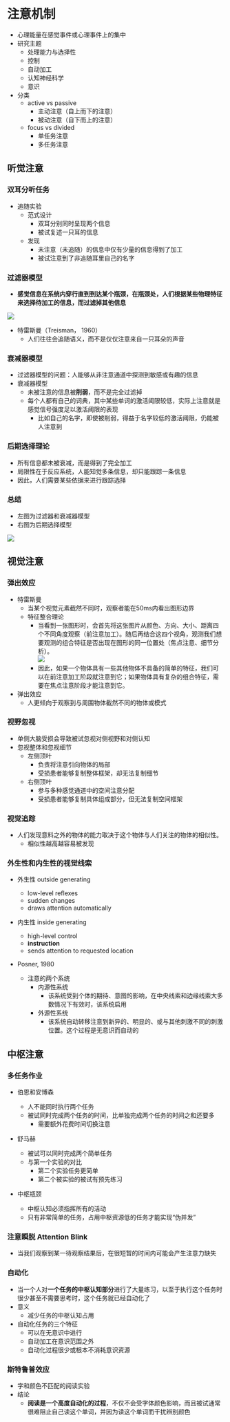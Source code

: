 # 注意机制
+ 心理能量在感觉事件或心理事件上的集中
+ 研究主题
  + 处理能力与选择性
  + 控制
  + 自动加工
  + 认知神经科学
  + 意识
+ 分类
  + active vs passive
    + 主动注意（自上而下的注意）
    + 被动注意（自下而上的注意）
  + focus vs divided
    + 单任务注意
    + 多任务注意

## 听觉注意

### 双耳分听任务
+ 追随实验
  + 范式设计
    + 双耳分别同时呈现两个信息
    + 被试复述一只耳的信息
  + 发现
    + 未注意（未追随）的信息中仅有少量的信息得到了加工
    + 被试注意到了非追随耳里自己的名字

### 过滤器模型
+ **感觉信息在系统内穿行直到到达某个瓶颈，在瓶颈处，人们根据某些物理特征来选择待加工的信息，而过滤掉其他信息**

![](img/2020-03-13-14-18-34.png)
+ 特雷斯曼（Treisman， 1960）
  + 人们往往会追随语义，而不是仅仅注意来自一只耳朵的声音

### 衰减器模型
+ 过滤器模型的问题：人能够从非注意通道中探测到敏感或有趣的信息
+ 衰减器模型
  + 未被注意的信息被**削弱**，而不是完全过滤掉
  + 每个人都有自己的词典，其中某些单词的激活阈限较低，实际上注意就是感觉信号强度足以激活阈限的表现
    + 比如自己的名字，即使被削弱，得益于名字较低的激活阈限，仍能被人注意到

### 后期选择理论
+ 所有信息都未被衰减，而是得到了完全加工
+ 局限性在于反应系统，人能知觉多条信息，却只能跟踪一条信息
+ 因此，人们需要某些依据来进行跟踪选择

### 总结
+ 左图为过滤器和衰减器模型
+ 右图为后期选择模型

![](img/2020-03-13-14-29-47.png)

## 视觉注意

### 弹出效应
+ 特雷斯曼
  + 当某个视觉元素截然不同时，观察者能在50ms内看出图形边界
  + 特征整合理论
    + 当看到一张图形时，会首先将这张图片从颜色、方向、大小、距离四个不同角度观察（前注意加工）。随后再结合这四个视角，观测我们想要观测的组合特征是否出现在图形的同一位置处（焦点注意、细节分析）。  
    ![](img/2020-03-13-14-37-15.png)
    + 因此，如果一个物体具有一些其他物体不具备的简单的特征，我们可以在前注意加工阶段就注意到它；如果物体具有复杂的组合特征，需要在焦点注意阶段才能注意到它。
+ 弹出效应
  + 人更倾向于观察到与周围物体截然不同的物体或模式

### 视野忽视
+ 单侧大脑受损会导致被试忽视对侧视野和对侧认知
+ 忽视整体和忽视细节
  + 左侧顶叶
    + 负责将注意引向物体的局部
    + 受损患者能够复制整体框架，却无法复制细节
  + 右侧顶叶
    + 参与多种感觉通道中的空间注意分配
    + 受损患者能够复制具体组成部分，但无法复制空间框架

### 视觉追踪
+ 人们发现意料之外的物体的能力取决于这个物体与人们关注的物体的相似性。
  + 相似性越高越容易被发现

### 外生性和内生性的视觉线索
+ 外生性 outside generating
  + low-level reflexes
  + sudden changes
  + draws attention automatically
+ 内生性 inside generating
  + high-level control
  + **instruction**
  + sends attention to requested location

+ Posner, 1980
  + 注意的两个系统
    + 内源性系统
      + 该系统受到个体的期待、意图的影响，在中央线索和边缘线索大多数情况下有效时，该系统启用
    + 外源性系统
      + 该系统自动转移注意到新异的、明显的、或与其他刺激不同的刺激位置。这个过程是无意识而自动的

## 中枢注意

### 多任务作业
+ 伯恩和安博森
  + 人不能同时执行两个任务
  + 被试同时完成两个任务的时间，比单独完成两个任务的时间之和还要多
    + 需要额外花费时间切换注意

+ 舒马赫
  + 被试可以同时完成两个简单任务
  + 与第一个实验的对比
    + 第二个实验任务更简单
    + 第二个被实验的被试有预先练习

+ 中枢瓶颈
  + 中枢认知必须指挥所有的活动
  + 只有非常简单的任务，占用中枢资源低的任务才能实现“伪并发”

### 注意瞬脱 Attention Blink
+ 当我们观察到某一待观察结果后，在很短暂的时间内可能会产生注意力缺失

### 自动化
+ 当一个人对**一个任务的中枢认知部分**进行了大量练习，以至于执行这个任务时很少甚至不需要思考时，这个任务就已经自动化了
+ 意义
  + 减少任务的中枢认知占用
+ 自动化任务的三个特征
  + 可以在无意识中进行
  + 自动加工在意识范围之外
  + 自动化过程很少或根本不消耗意识资源

### 斯特鲁普效应
+ 字和颜色不匹配的阅读实验
+ 结论
  + **阅读是一个高度自动化的过程**，不仅不会受字体颜色影响，而且被试通常很难阻止自己读这个单词，并因为读这个单词而干扰辨别颜色